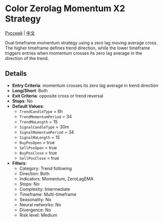 # Color Zerolag Momentum X2 Strategy
[Русский](README_ru.md) | [中文](README_cn.md)

Dual timeframe momentum strategy using a zero lag moving average cross. The higher timeframe defines trend direction, while the lower timeframe triggers entries when momentum crosses its zero lag average in the direction of the trend.

## Details

- **Entry Criteria**: momentum crosses its zero lag average in trend direction
- **Long/Short**: Both
- **Exit Criteria**: opposite cross or trend reversal
- **Stops**: No
- **Default Values**:
  - `TrendCandleType` = 6h
  - `TrendMomentumPeriod` = 34
  - `TrendMaLength` = 15
  - `SignalCandleType` = 30m
  - `SignalMomentumPeriod` = 34
  - `SignalMaLength` = 15
  - `BuyPosOpen` = true
  - `SellPosOpen` = true
  - `BuyPosClose` = true
  - `SellPosClose` = true
- **Filters**:
  - Category: Trend following
  - Direction: Both
  - Indicators: Momentum, ZeroLagEMA
  - Stops: No
  - Complexity: Intermediate
  - Timeframe: Multi-timeframe
  - Seasonality: No
  - Neural networks: No
  - Divergence: No
  - Risk level: Medium
